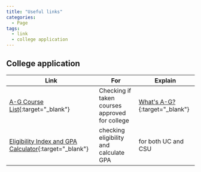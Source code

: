 ```yaml
---
title: "Useful links"
categories:
  - Page
tags:
  - link
  - college application
---
```



## College application

| Link                                              | For                         | Explain |
| ------------------------------------------------- | ----------------------------| ------- |
| [A-G Course List](https://hs-articulation.ucop.edu/agcourselist){:target="_blank"} | Checking if taken courses approved for college   | [What's A-G?](https://www.californiacolleges.edu/#/learn-about-a-g){:target="_blank"}|
|[Eligibility Index and GPA Calculator](https://www.calstate.edu/apply/eligibility-index/){:target="_blank"}|checking eligibility and calculate GPA|for both UC and CSU|

